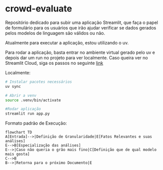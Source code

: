 # crowd-evaluate

Repositório dedicado para subir uma aplicação Streamlit, que faça o papel de formulário para os usuários que irão ajudar verificar se dados gerados pelos modelos de linguagem são válidos ou não.

Atualmente para executar a aplicação, estou utilizando o uv.

Para rodar a aplicação, basta entrar no ambiente virtual gerado pelo uv e depois dar um run no projeto para ver localmente. Caso queira ver no Streamlit Cloud, siga os passos no seguinte [link](https://streamlit.io/cloud)


Localmente:
```bash
# Instalar pacotes necessários
uv sync

# Abrir a venv
source .venv/bin/activate

#Rodar aplicação 
streamlit run app.py
```


Formato padrão de Execução:

```mermaid
flowchart TD
A[Entrada]-->|Definição de Granularidade|E[Fatos Relevantes e suas análises]
E-->B[Especialização das análises]
E-->|Caso não queria o grão mais fino|C[Definição que de qual modelo mais gosta]
C-->B
B-->|Retorna para o próximo Documento|E
```